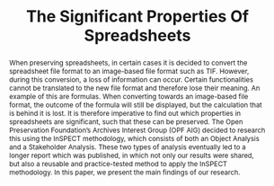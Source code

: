 ---
abstract: 'When preserving spreadsheets, in certain cases it is decided to convert
  the spreadsheet file format to an image-based file format such as TIF. However,
  during this conversion, a loss of information can occur. Certain functionalities
  cannot be translated to the new file format and therefore lose their meaning. An
  example of this are formulas. When converting towards an image-based file format,
  the outcome of the formula will still be displayed, but the calculation that is
  behind it is lost. It is therefore imperative to find out which properties in spreadsheets
  are significant, such that these can be preserved. The Open Preservation Foundation’s
  Archives Interest Group (OPF AIG) decided to research this using the InSPECT methodology,
  which consists of both an Object Analysis and a Stakeholder Analysis. These two
  types of analysis eventually led to a longer report which was published, in which
  not only our results were shared, but also a reusable and practice-tested method
  to apply the InSPECT methodology. In this paper, we present the main findings of
  our research.

  '
creators:
- Van Veenendaal, Remco
- Wijsman, Lotte
- Skødt, Asbjørn
- Sein, Kati
- Takema, Jacob
- O’sullivan, Jack
date: null
document_url: https://services.phaidra.univie.ac.at/api/object/o:1424921/download
grand_parent: iPRES
institutions:
- National Archives of the Netherlands
- Danish National Archives
- National Archives of Estonia
- Preservica
keywords:
- significant properties
- spreadsheets
- preservation
- object analysis
- stakeholder analysis
landing_page_url: https://phaidra.univie.ac.at/o:1424921
language: eng
layout: publication
license: CC BY 4.0 International
notes_url: null
parent: iPRES 2021
publication_type: paper
size: 214333
slides_url: null
source_name: iPRES
title: The Significant Properties Of Spreadsheets
year: 2021
---